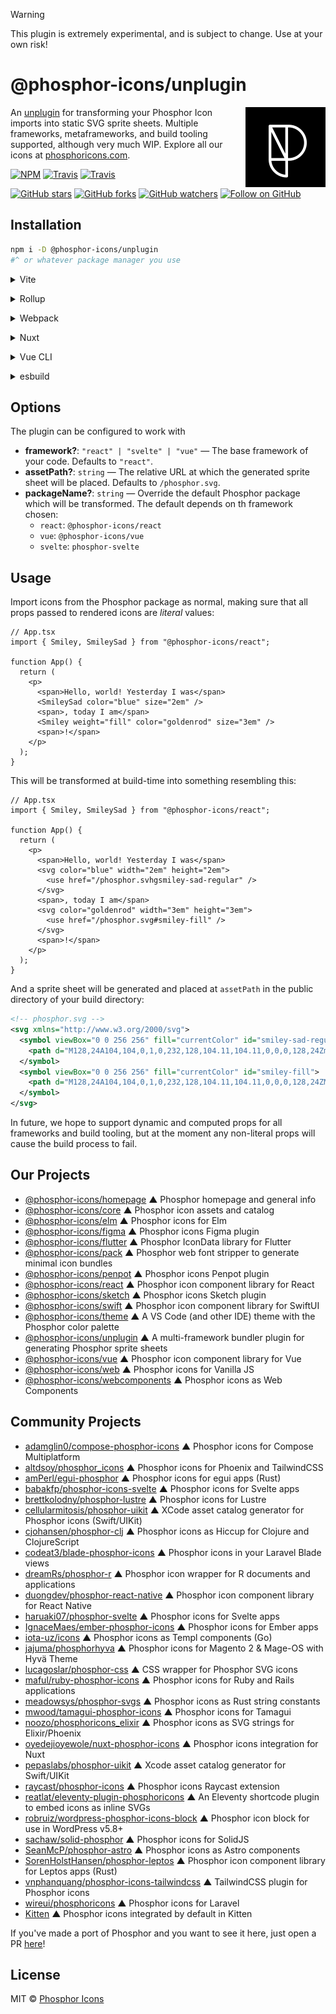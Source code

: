 > [!WARNING]
> This plugin is extremely experimental, and is subject to change. Use at your own risk!


# @phosphor-icons/unplugin

<!-- BEGIN_LOGO -->
<img src="/.github/logo.png" width="128" align="right" />
<!-- END_LOGO -->

An [unplugin](https://github.com/unjs/unplugin) for transforming your Phosphor Icon imports into static SVG sprite sheets. Multiple frameworks, metaframeworks, and build tooling supported, although very much WIP. Explore all our icons at [phosphoricons.com](https://phosphoricons.com).

[![NPM](https://img.shields.io/npm/v/@phosphor-icons/unplugin.svg?style=flat-square)](https://www.npmjs.com/package/@phosphor-icons/unplugin) [![Travis](https://img.shields.io/github/actions/workflow/status/phosphor-icons/unplugin/ci.yml?branch=main&style=flat-square)](https://travis-ci.com/github/phosphor-icons/unplugin) [![Travis](https://img.shields.io/github/actions/workflow/status/phosphor-icons/unplugin/release.yml?branch=main&style=flat-square&label=release)](https://travis-ci.com/github/phosphor-icons/unplugin)

[![GitHub stars](https://img.shields.io/github/stars/phosphor-icons/unplugin?style=flat-square&label=Star)](https://github.com/phosphor-icons/unplugin)
[![GitHub forks](https://img.shields.io/github/forks/phosphor-icons/unplugin?style=flat-square&label=Fork)](https://github.com/phosphor-icons/unplugin/fork)
[![GitHub watchers](https://img.shields.io/github/watchers/phosphor-icons/unplugin?style=flat-square&label=Watch)](https://github.com/phosphor-icons/unplugin)
[![Follow on GitHub](https://img.shields.io/github/followers/rektdeckard?style=flat-square&label=Follow)](https://github.com/rektdeckard)

## Installation

```bash
npm i -D @phosphor-icons/unplugin
#^ or whatever package manager you use
```

<details>
<summary>Vite</summary><br>

```ts
// vite.config.ts
import PhosphorUnplugin from "@phosphor-icons/unplugin/vite";

export default defineConfig({
  plugins: [
    PhosphorUnplugin({
      framework: "react",
      assetPath: "/assets/phosphor.svg"
    }),
  ],
});
```

Example: [`playground/react-vite`](./playground/react-vite)

<br></details>

<details>
<summary>Rollup</summary><br>

```ts
// rollup.config.js
import PhosphorUnplugin from "@phosphor-icons/unplugin/vite";

export default {
  plugins: [
    PhosphorUnplugin({
      /* options */
    }),
  ],
};
```

<br></details>

<details>
<summary>Webpack</summary><br>

```ts
// webpack.config.js
module.exports = {
  /* ... */
  plugins: [
    require("@phosphor-icons/unplugin/webpack")({
      /* options */
    }),
  ],
};
```

<br></details>

<details>
<summary>Nuxt</summary><br>

```ts
// nuxt.config.js
export default defineNuxtConfig({
  modules: [
    [
      "@phosphor-icons/unplugin/nuxt",
      {
        framework: "vue",
        /* options */
      },
    ],
  ],
});
```

> This module works for both Nuxt 2 and [Nuxt Vite](https://github.com/nuxt/vite)

<br></details>

<details>
<summary>Vue CLI</summary><br>

```ts
// vue.config.js
module.exports = {
  configureWebpack: {
    plugins: [
      require("@phosphor-icons/unplugin/webpack")({
        framework: "vue",
        /* options */
      }),
    ],
  },
};
```

<br></details>

<details>
<summary>esbuild</summary><br>

```ts
// esbuild.config.js
import { build } from "esbuild";
import PhosphorUnplugin from "@phosphor-icons/unplugin/esbuild";

build({
  plugins: [PhosphorUnplugin({ framework: "react" })],
});
```

<br></details>

## Options

The plugin can be configured to work with 

- **framework?**: `"react" | "svelte" | "vue"` — The base framework of your code. Defaults to `"react"`.
- **assetPath?**: `string` — The relative URL at which the generated sprite sheet will be placed. Defaults to `/phosphor.svg`.
- **packageName?**: `string` — Override the default Phosphor package which will be transformed. The default depends on th framework chosen:
  - `react`: `@phosphor-icons/react`
  - `vue`: `@phosphor-icons/vue`
  - `svelte`: `phosphor-svelte`

## Usage

Import icons from the Phosphor package as normal, making sure that all props passed to rendered icons are *literal* values:

```tsx
// App.tsx
import { Smiley, SmileySad } from "@phosphor-icons/react";

function App() {
  return (
    <p>
      <span>Hello, world! Yesterday I was</span>
      <SmileySad color="blue" size="2em" />
      <span>, today I am</span>
      <Smiley weight="fill" color="goldenrod" size="3em" />
      <span>!</span>
    </p>
  );
}
```

This will be transformed at build-time into something resembling this:

```tsx
// App.tsx
import { Smiley, SmileySad } from "@phosphor-icons/react";

function App() {
  return (
    <p>
      <span>Hello, world! Yesterday I was</span>
      <svg color="blue" width="2em" height="2em">
        <use href="/phosphor.svhgsmiley-sad-regular" />
      </svg>
      <span>, today I am</span>
      <svg color="goldenrod" width="3em" height="3em">
        <use href="/phosphor.svg#smiley-fill" />
      </svg>
      <span>!</span>
    </p>
  );
}
```

And a sprite sheet will be generated and placed at `assetPath` in the public directory of your build directory:

```svg
<!-- phosphor.svg -->
<svg xmlns="http://www.w3.org/2000/svg">
  <symbol viewBox="0 0 256 256" fill="currentColor" id="smiley-sad-regular">
    <path d="M128,24A104,104,0,1,0,232,128,104.11,104.11,0,0,0,128,24Zm0,192a88,88,0,1,1,88-88A88.1,88.1,0,0,1,128,216ZM80,108a12,12,0,1,1,12,12A12,12,0,0,1,80,108Zm96,0a12,12,0,1,1-12-12A12,12,0,0,1,176,108Zm-1.08,64a8,8,0,1,1-13.84,8c-7.47-12.91-19.21-20-33.08-20s-25.61,7.1-33.08,20a8,8,0,1,1-13.84-8c10.29-17.79,27.39-28,46.92-28S164.63,154.2,174.92,172Z"></path>
  </symbol>
  <symbol viewBox="0 0 256 256" fill="currentColor" id="smiley-fill">
    <path d="M128,24A104,104,0,1,0,232,128,104.11,104.11,0,0,0,128,24ZM92,96a12,12,0,1,1-12,12A12,12,0,0,1,92,96Zm82.92,60c-10.29,17.79-27.39,28-46.92,28s-36.63-10.2-46.92-28a8,8,0,1,1,13.84-8c7.47,12.91,19.21,20,33.08,20s25.61-7.1,33.08-20a8,8,0,1,1,13.84,8ZM164,120a12,12,0,1,1,12-12A12,12,0,0,1,164,120Z"></path>
  </symbol>
</svg>
```

In future, we hope to support dynamic and computed props for all frameworks and build tooling, but at the moment any non-literal props will cause the build process to fail.

<!-- BEGIN_LINKS -->
## Our Projects

- [@phosphor-icons/homepage](https://github.com/phosphor-icons/homepage) ▲ Phosphor homepage and general info
- [@phosphor-icons/core](https://github.com/phosphor-icons/core) ▲ Phosphor icon assets and catalog
- [@phosphor-icons/elm](https://github.com/phosphor-icons/phosphor-elm) ▲ Phosphor icons for Elm
- [@phosphor-icons/figma](https://github.com/phosphor-icons/figma) ▲ Phosphor icons Figma plugin
- [@phosphor-icons/flutter](https://github.com/phosphor-icons/flutter) ▲ Phosphor IconData library for Flutter
- [@phosphor-icons/pack](https://github.com/phosphor-icons/pack) ▲ Phosphor web font stripper to generate minimal icon bundles
- [@phosphor-icons/penpot](https://github.com/phosphor-icons/penpot) ▲ Phosphor icons Penpot plugin
- [@phosphor-icons/react](https://github.com/phosphor-icons/react) ▲ Phosphor icon component library for React
- [@phosphor-icons/sketch](https://github.com/phosphor-icons/sketch) ▲ Phosphor icons Sketch plugin
- [@phosphor-icons/swift](https://github.com/phosphor-icons/swift) ▲ Phosphor icon component library for SwiftUI
- [@phosphor-icons/theme](https://github.com/phosphor-icons/theme) ▲ A VS Code (and other IDE) theme with the Phosphor color palette
- [@phosphor-icons/unplugin](https://github.com/phosphor-icons/theme) ▲ A multi-framework bundler plugin for generating Phosphor sprite sheets
- [@phosphor-icons/vue](https://github.com/phosphor-icons/vue) ▲ Phosphor icon component library for Vue
- [@phosphor-icons/web](https://github.com/phosphor-icons/web) ▲ Phosphor icons for Vanilla JS
- [@phosphor-icons/webcomponents](https://github.com/phosphor-icons/webcomponents) ▲ Phosphor icons as Web Components

## Community Projects

- [adamglin0/compose-phosphor-icons](https://github.com/adamglin0/compose-phosphor-icon) ▲ Phosphor icons for Compose Multiplatform
- [altdsoy/phosphor_icons](https://github.com/altdsoy/phosphor_icons) ▲ Phosphor icons for Phoenix and TailwindCSS
- [amPerl/egui-phosphor](https://github.com/amperl/egui-phosphor) ▲ Phosphor icons for egui apps (Rust)
- [babakfp/phosphor-icons-svelte](https://github.com/babakfp/phosphor-icons-svelte) ▲ Phosphor icons for Svelte apps
- [brettkolodny/phosphor-lustre](https://github.com/brettkolodny/phosphor-lustre) ▲ Phosphor icons for Lustre
- [cellularmitosis/phosphor-uikit](https://github.com/cellularmitosis/phosphor-uikit) ▲ XCode asset catalog generator for Phosphor icons (Swift/UIKit)
- [cjohansen/phosphor-clj](https://github.com/cjohansen/phosphor-clj) ▲ Phosphor icons as Hiccup for Clojure and ClojureScript
- [codeat3/blade-phosphor-icons](https://github.com/codeat3/blade-phosphor-icons) ▲ Phosphor icons in your Laravel Blade views
- [dreamRs/phosphor-r](https://github.com/dreamRs/phosphoricons) ▲ Phosphor icon wrapper for R documents and applications
- [duongdev/phosphor-react-native](https://github.com/duongdev/phosphor-react-native) ▲ Phosphor icon component library for React Native
- [haruaki07/phosphor-svelte](https://github.com/haruaki07/phosphor-svelte) ▲ Phosphor icons for Svelte apps
- [IgnaceMaes/ember-phosphor-icons](https://github.com/IgnaceMaes/ember-phosphor-icons) ▲ Phosphor icons for Ember apps
- [iota-uz/icons](https://github.com/iota-uz/icons) ▲ Phosphor icons as Templ components (Go)
- [jajuma/phosphorhyva](https://github.com/JaJuMa-GmbH/phosphor-hyva) ▲ Phosphor icons for Magento 2 & Mage-OS with Hyvä Theme
- [lucagoslar/phosphor-css](https://github.com/lucagoslar/phosphor-css) ▲ CSS wrapper for Phosphor SVG icons
- [maful/ruby-phosphor-icons](https://github.com/maful/ruby-phosphor-icons) ▲ Phosphor icons for Ruby and Rails applications
- [meadowsys/phosphor-svgs](https://github.com/meadowsys/phosphor-svgs) ▲ Phosphor icons as Rust string constants
- [mwood/tamagui-phosphor-icons](https://github.com/mwood23/tamagui-phosphor-icons) ▲ Phosphor icons for Tamagui
- [noozo/phosphoricons_elixir](https://github.com/noozo/phosphoricons_elixir) ▲ Phosphor icons as SVG strings for Elixir/Phoenix
- [oyedejioyewole/nuxt-phosphor-icons](https://github.com/oyedejioyewole/nuxt-phosphor-icons) ▲ Phosphor icons integration for Nuxt
- [pepaslabs/phosphor-uikit](https://github.com/pepaslabs/phosphor-uikit) ▲ Xcode asset catalog generator for Swift/UIKit
- [raycast/phosphor-icons](https://www.raycast.com/marinsokol/phosphor-icons) ▲ Phosphor icons Raycast extension
- [reatlat/eleventy-plugin-phosphoricons](https://github.com/reatlat/eleventy-plugin-phosphoricons) ▲ An Eleventy shortcode plugin to embed icons as inline SVGs
- [robruiz/wordpress-phosphor-icons-block](https://github.com/robruiz/phosphor-icons-block) ▲ Phosphor icon block for use in WordPress v5.8+
- [sachaw/solid-phosphor](https://github.com/sachaw/solid-phosphor) ▲ Phosphor icons for SolidJS
- [SeanMcP/phosphor-astro](https://github.com/SeanMcP/phosphor-astro) ▲ Phosphor icons as Astro components
- [SorenHolstHansen/phosphor-leptos](https://github.com/SorenHolstHansen/phosphor-leptos) ▲ Phosphor icon component library for Leptos apps (Rust)
- [vnphanquang/phosphor-icons-tailwindcss](https://github.com/vnphanquang/phosphor-icons-tailwindcss) ▲ TailwindCSS plugin for Phosphor icons
- [wireui/phosphoricons](https://github.com/wireui/phosphoricons) ▲ Phosphor icons for Laravel
- [Kitten](https://kitten.small-web.org/reference/#icons) ▲ Phosphor icons integrated by default in Kitten

If you've made a port of Phosphor and you want to see it here, just open a PR [here](https://github.com/phosphor-icons/homepage)!

## License

MIT © [Phosphor Icons](https://github.com/phosphor-icons)
<!-- END_LINKS -->
